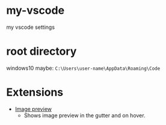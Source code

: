 # my-vscode
my vscode settings

# root directory
windows10 maybe: `C:\Users\user-name\AppData\Roaming\Code`

# Extensions

* [Image preview](https://marketplace.visualstudio.com/items?itemName=kisstkondoros.vscode-gutter-preview)
  - Shows image preview in the gutter and on hover.
